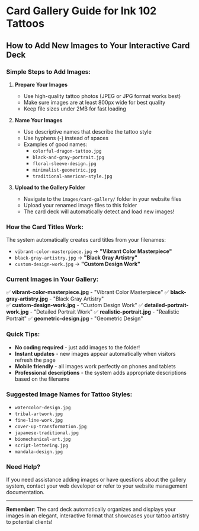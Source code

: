 # Card Gallery Guide for Ink 102 Tattoos

## How to Add New Images to Your Interactive Card Deck

### Simple Steps to Add Images:

1. **Prepare Your Images**
   - Use high-quality tattoo photos (JPEG or JPG format works best)
   - Make sure images are at least 800px wide for best quality
   - Keep file sizes under 2MB for fast loading

2. **Name Your Images**
   - Use descriptive names that describe the tattoo style
   - Use hyphens (-) instead of spaces
   - Examples of good names:
     - `colorful-dragon-tattoo.jpg`
     - `black-and-gray-portrait.jpg`
     - `floral-sleeve-design.jpg`
     - `minimalist-geometric.jpg`
     - `traditional-american-style.jpg`

3. **Upload to the Gallery Folder**
   - Navigate to the `images/card-gallery/` folder in your website files
   - Upload your renamed image files to this folder
   - The card deck will automatically detect and load new images!

### How the Card Titles Work:

The system automatically creates card titles from your filenames:
- `vibrant-color-masterpiece.jpg` → **"Vibrant Color Masterpiece"**
- `black-gray-artistry.jpg` → **"Black Gray Artistry"**
- `custom-design-work.jpg` → **"Custom Design Work"**

### Current Images in Your Gallery:

✅ **vibrant-color-masterpiece.jpg** - "Vibrant Color Masterpiece"
✅ **black-gray-artistry.jpg** - "Black Gray Artistry"  
✅ **custom-design-work.jpg** - "Custom Design Work"
✅ **detailed-portrait-work.jpg** - "Detailed Portrait Work"
✅ **realistic-portrait.jpg** - "Realistic Portrait"
✅ **geometric-design.jpg** - "Geometric Design"

### Quick Tips:

- **No coding required** - just add images to the folder!
- **Instant updates** - new images appear automatically when visitors refresh the page
- **Mobile friendly** - all images work perfectly on phones and tablets
- **Professional descriptions** - the system adds appropriate descriptions based on the filename

### Suggested Image Names for Tattoo Styles:

- `watercolor-design.jpg`
- `tribal-artwork.jpg`
- `fine-line-work.jpg`
- `cover-up-transformation.jpg`
- `japanese-traditional.jpg`
- `biomechanical-art.jpg`
- `script-lettering.jpg`
- `mandala-design.jpg`

### Need Help?

If you need assistance adding images or have questions about the gallery system, contact your web developer or refer to your website management documentation.

---

**Remember**: The card deck automatically organizes and displays your images in an elegant, interactive format that showcases your tattoo artistry to potential clients!